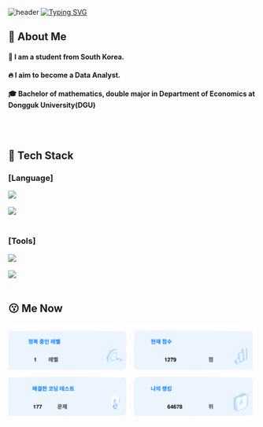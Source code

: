 <div>

  <!--Header-->
  ![header](https://capsule-render.vercel.app/api?type=Venom&height=300&section=header&text=Nice%20to%20meet%20you%20%F0%9F%A4%97)
  [![Typing SVG](https://readme-typing-svg.demolab.com?font=Fira+Code&pause=1000&width=435&lines=My+name+is+Seongyu+Kim)](https://git.io/typing-svg)

  
</div>

<div>
  <!--Body-->
  
  ## 👀 About Me
  #### :raising_hand: I am a student from South Korea.<br/>
  #### :fire: I aim to become a Data Analyst.<br/>
  #### :mortar_board: Bachelor of mathematics, double major in Department of Economics at Dongguk University(DGU)
  <br/>
  <br/>

  ## 🧱 Tech Stack
  ### [Language]
  <!--Python-->
  <img src="https://img.shields.io/badge/python-3670A0?style=for-the-badge&logo=python&logoColor=ffdd54" /><br/>
  <!--MySQL-->
  <img src="https://img.shields.io/badge/MySQL-20232a.svg?style=for-the-badge&logo=MySQL&logoColor=61DAFB" /><br/>
  <br/>
  ### [Tools]
  <!--Github-->
  <img src="https://img.shields.io/badge/github-181717.svg?style=for-the-badge&logo=github&logoColor=white" /><br/>
  <!--Notion-->
  <img src="https://img.shields.io/badge/Notion-F3F3F3.svg?style=for-the-badge&logo=notion&logoColor=black" />
  <br/>
  <br/>
  
  ##  :kissing: Me Now
  ![Programmers Badge](https://raw.githubusercontent.com/Jeronimo6344/Programmers_Badge_Generator/main/result/result.svg)
  
</div>

<!--
**Jeronimo6344/Jeronimo6344** is a ✨ _special_ ✨ repository because its `README.md` (this file) appears on your GitHub profile.

Here are some ideas to get you started:
- Hi there 👋
- 🔭 I’m currently working on ...
- 🌱 I’m currently learning ...
- 👯 I’m looking to collaborate on ...
- 🤔 I’m looking for help with ...
- 💬 Ask me about ...
- 📫 How to reach me: ...
- 😄 Pronouns: ...
- ⚡ Fun fact: ...
-->
